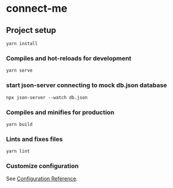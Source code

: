 # connect-me

## Project setup
```
yarn install
```

### Compiles and hot-reloads for development
```
yarn serve
```
### start json-server connecting to mock db.json database
```
npx json-server --watch db.json
```

### Compiles and minifies for production
```
yarn build
```

### Lints and fixes files
```
yarn lint
```

### Customize configuration
See [Configuration Reference](https://cli.vuejs.org/config/).
